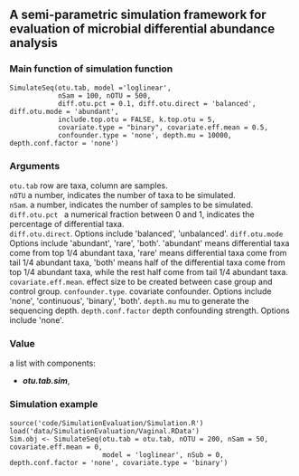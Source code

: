 ## A semi-parametric simulation framework for evaluation of microbial differential abundance analysis

### Main function of simulation function
```
SimulateSeq(otu.tab, model ='loglinear',
            nSam = 100, nOTU = 500, 
            diff.otu.pct = 0.1, diff.otu.direct = 'balanced', diff.otu.mode = 'abundant',
            include.top.otu = FALSE, k.top.otu = 5, 
            covariate.type = "binary", covariate.eff.mean = 0.5, 
            confounder.type = 'none', depth.mu = 10000, depth.conf.factor = 'none')
```

### Arguments
`otu.tab`  row are taxa, column are samples.   
`nOTU`  a number, indicates the number of taxa to be simulated.  
`nSam`. a number, indicates the number of samples to be simulated.   
`diff.otu.pct `  a numerical fraction between 0 and 1, indicates the percentage of differential taxa.   
`diff.otu.direct`. Options include 'balanced', 'unbalanced'.
`diff.otu.mode`   Options include 'abundant', 'rare', 'both'. 'abundant' means differential taxa come from top 1/4 abundant taxa, 'rare' means differential taxa come from tail 1/4 abundant taxa, 'both' means half of the differential taxa come from top 1/4 abundant taxa, while the rest half come from tail 1/4 abundant taxa.
`covariate.eff.mean`. effect size to be created between case group and control group. 
`confounder.type`. covariate confounder. Options include 'none',  'continuous', 'binary', 'both'. 
`depth.mu`  mu to generate the sequencing depth.
`depth.conf.factor`  depth confounding strength. Options include 'none'.

### Value 
a list with components:
- ***otu.tab.sim***, 


### Simulation example
```
source('code/SimulationEvaluation/Simulation.R')
load('data/SimulationEvaluation/Vaginal.RData')
Sim.obj <- SimulateSeq(otu.tab = otu.tab, nOTU = 200, nSam = 50, covariate.eff.mean = 0, 
                       model = 'loglinear', nSub = 0, depth.conf.factor = 'none', covariate.type = 'binary')
```



